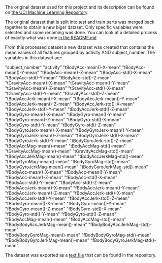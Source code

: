 The original dataset used for this project and its description can be found on [the UCI Machine Learning Repository](http://archive.ics.uci.edu/ml/datasets/Human+Activity+Recognition+Using+Smartphones).

The original dataset that is split into test and train parts was merged back together to obtain a new biger dataset.
Only specific variables were selected and some renaming was done. You can look at a detailed process of exactly what was done [in the README.md](https://github.com/RokIvansek/datasciencecoursera/blob/master/Getting_and_cleaning_data/course_project/README.md)

From this processed dataset a new dataset was created that contains the mean values of all features grouped by activity AND subject_number.
The variables in this dataset are:

"subject_number"                   "activity"
"tBodyAcc-mean()-X-mean"           "tBodyAcc-mean()-Y-mean"
"tBodyAcc-mean()-Z-mean"           "tBodyAcc-std()-X-mean"           
"tBodyAcc-std()-Y-mean"            "tBodyAcc-std()-Z-mean"           
"tGravityAcc-mean()-X-mean"        "tGravityAcc-mean()-Y-mean"       
"tGravityAcc-mean()-Z-mean"        "tGravityAcc-std()-X-mean"        
"tGravityAcc-std()-Y-mean"         "tGravityAcc-std()-Z-mean"        
"tBodyAccJerk-mean()-X-mean"       "tBodyAccJerk-mean()-Y-mean"      
"tBodyAccJerk-mean()-Z-mean"       "tBodyAccJerk-std()-X-mean"       
"tBodyAccJerk-std()-Y-mean"        "tBodyAccJerk-std()-Z-mean"       
"tBodyGyro-mean()-X-mean"          "tBodyGyro-mean()-Y-mean"         
"tBodyGyro-mean()-Z-mean"          "tBodyGyro-std()-X-mean"          
"tBodyGyro-std()-Y-mean"           "tBodyGyro-std()-Z-mean"          
"tBodyGyroJerk-mean()-X-mean"      "tBodyGyroJerk-mean()-Y-mean"     
"tBodyGyroJerk-mean()-Z-mean"      "tBodyGyroJerk-std()-X-mean"      
"tBodyGyroJerk-std()-Y-mean"       "tBodyGyroJerk-std()-Z-mean"      
"tBodyAccMag-mean()-mean"          "tBodyAccMag-std()-mean"          
"tGravityAccMag-mean()-mean"       "tGravityAccMag-std()-mean"       
"tBodyAccJerkMag-mean()-mean"      "tBodyAccJerkMag-std()-mean"      
"tBodyGyroMag-mean()-mean"         "tBodyGyroMag-std()-mean"         
"tBodyGyroJerkMag-mean()-mean"     "tBodyGyroJerkMag-std()-mean"     
"fBodyAcc-mean()-X-mean"           "fBodyAcc-mean()-Y-mean"          
"fBodyAcc-mean()-Z-mean"           "fBodyAcc-std()-X-mean"           
"fBodyAcc-std()-Y-mean"            "fBodyAcc-std()-Z-mean"           
"fBodyAccJerk-mean()-X-mean"       "fBodyAccJerk-mean()-Y-mean"      
"fBodyAccJerk-mean()-Z-mean"       "fBodyAccJerk-std()-X-mean"       
"fBodyAccJerk-std()-Y-mean"        "fBodyAccJerk-std()-Z-mean"       
"fBodyGyro-mean()-X-mean"          "fBodyGyro-mean()-Y-mean"         
"fBodyGyro-mean()-Z-mean"          "fBodyGyro-std()-X-mean"          
"fBodyGyro-std()-Y-mean"           "fBodyGyro-std()-Z-mean"          
"fBodyAccMag-mean()-mean"          "fBodyAccMag-std()-mean"          
"fBodyBodyAccJerkMag-mean()-mean"  "fBodyBodyAccJerkMag-std()-mean"  
"fBodyBodyGyroMag-mean()-mean"     "fBodyBodyGyroMag-std()-mean"     
"fBodyBodyGyroJerkMag-mean()-mean" "fBodyBodyGyroJerkMag-std()-mean" 

The dataset was exported as a [text file](https://github.com/RokIvansek/datasciencecoursera/blob/master/Getting_and_cleaning_data/course_project/averaged_measurements.txt) that can be found in the repository.

